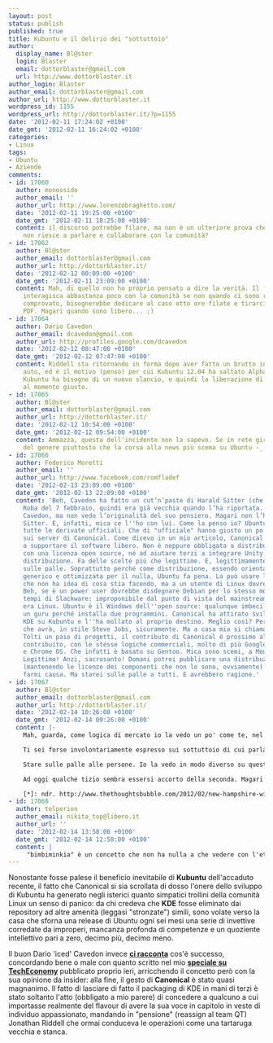 ```yaml
---
layout: post
status: publish
published: true
title: Kubuntu e il delirio dei "sottuttoio"
author:
  display_name: Bl@ster
  login: Blaster
  email: dottorblaster@gmail.com
  url: http://www.dottorblaster.it
author_login: Blaster
author_email: dottorblaster@gmail.com
author_url: http://www.dottorblaster.it
wordpress_id: 1155
wordpress_url: http://dottorblaster.it/?p=1155
date: '2012-02-11 17:24:02 +0100'
date_gmt: '2012-02-11 16:24:02 +0100'
categories:
- Linux
tags:
- Ubuntu
- Aziende
comments:
- id: 17060
  author: monossido
  author_email: ''
  author_url: http://www.lorenzobraghetto.com/
  date: '2012-02-11 19:25:00 +0100'
  date_gmt: '2012-02-11 18:25:00 +0100'
  content: il discorso potrebbe filare, ma non è un ulteriore prova che Canonical
    non riesce a parlare e collaborare con la comunità?
- id: 17062
  author: Bl@ster
  author_email: dottorblaster@gmail.com
  author_url: http://dottorblaster.it/
  date: '2012-02-12 00:09:00 +0100'
  date_gmt: '2012-02-11 23:09:00 +0100'
  content: Mah, di quello non ho proprio pensato a dire la verità. Il fatto che Canonical
    interagisca abbastanza poco con la comunità se non quando ci sono rogne è abbastanza
    comprovato, bisognerebbe dedicare al caso otto ore filate e tirarci fuori un bel
    PDF. Magari quando sono libero... ;)
- id: 17064
  author: Dario Cavedon
  author_email: dcavedon@gmail.com
  author_url: http://profiles.google.com/dcavedon
  date: '2012-02-12 08:47:00 +0100'
  date_gmt: '2012-02-12 07:47:00 +0100'
  content: Riddell sta ritornando in forma dopo aver fatto un brutto incidente in
    auto, ed è il motivo (penso) per cui Kubuntu 12.04 ha saltato Alpha1. Vero è che
    Kubuntu ha bisogno di un nuovo slancio, e quindi la liberazione di Canonical arriva
    al momento giusto.
- id: 17065
  author: Bl@ster
  author_email: dottorblaster@gmail.com
  author_url: http://dottorblaster.it/
  date: '2012-02-12 10:54:00 +0100'
  date_gmt: '2012-02-12 09:54:00 +0100'
  content: Ammazza, questa dell'incidente non la sapevo. Se in rete girasse informazione
    del genere piuttosto che la corsa alla news più scema su Ubuntu -_-
- id: 17066
  author: Federico Moretti
  author_email: ''
  author_url: http://www.facebook.com/romfladef
  date: '2012-02-13 23:09:00 +0100'
  date_gmt: '2012-02-13 22:09:00 +0100'
  content: 'Beh, Cavedon ha fatto un cut’n’paste di Harald Sitter (che leggo per lavoro…).
    Roba del 7 febbraio, quindi era già vecchia quando l’ha riportata. Non per delegittimare
    Cavedon, ma non vedo l’originalità del suo pensiero. Magari non l’ha neppure letto,
    Sitter. E, infatti, mica ce l''ho con lui. Come la penso io? Ubuntu dovrebbe eliminare
    tutte le derivate ufficiali. Che di "ufficiale" hanno giusto un po’ di spazio
    sui server di Canonical. Come dicevo in un mio articolo, Canonical non è obbligata
    a supportare il software libero. Non è neppure obbligata a distribuire Ubuntu
    con una licenza open source, né ad aiutare terzi a integrare Unity nella propria
    distribuzione. Fa delle scelte più che legittime. E, legittimamente, a me sta
    sulle palle. Soprattutto perché come distribuzione, essendo orientata a un pubblico
    generico e ottimizzata per il nulla, Ubuntu fa pena. La può usare la mia ragazza,
    che non ha idea di cosa stia facendo, ma a un utente di Linux dovrebbe far trasalire.
    Beh, se è un power user dovrebbe disdegnare Debian per lo stesso motivo. Ah, i
    tempi di Slackware: improponibile dal punto di vista del mainstream, ma quello
    era Linux. Ubuntu è il Windows dell''open source: qualunque imbecille pensa d''essere
    un guru perché installa due programmini. Canonical ha attirato sviluppatori di
    KDE su Kubuntu e l''ha mollato al proprio destino. Meglio così? Per il futuro
    che avrà, in stile Steve Jobs, sicuramente. Ma a casa mia si chiama sfruttamento.
    Tolti un paio di progetti, il contributo di Canonical è prossimo allo zero. Ha
    contribuito, con le stesse logiche commerciali, molto di più Google con Android
    e Chrome OS. Che infatti è basato su Gentoo. Mica sono scemi, a Mountain View.
    Legittimo! Anzi, sacrosanto! Domani potrei pubblicare una distribuzione closed-source
    (mantenendo le licenze dei componenti che non lo sono, ovviamente) e nessuno potrebbe
    farmi causa. Ma starei sulle palle a tutti. E avrebbero ragione.'
- id: 17067
  author: Bl@ster
  author_email: dottorblaster@gmail.com
  author_url: http://dottorblaster.it/
  date: '2012-02-14 10:26:00 +0100'
  date_gmt: '2012-02-14 09:26:00 +0100'
  content: |-
    Mah, guarda, come logica di mercato io la vedo un po' come te, nel senso che anche secondo me le derivate "ufficiali" di Ubuntu hanno solo del workflow supportato da degli strumenti e qualche altra piccolezza; sicuramente il brand ne gioverebbe se si chiamassero "Ubuntu con XFCE/KDE/*" invece che "K/X/L/*-Ubuntu". Il fatto che Canonical dia poco indietro in upstream mi sembra cosa arcinota, per quanto ci siano degli episodi anche di un upstream cafone e poco pronto a rapportarsi con la software house.

    Ti sei forse involontariamente espresso sui sottuttoio di cui parlavo: chiunque con Ubuntu si crede un guru perchè sa cos'è un pacchetto deb, per quanto poi succeda che in realtà quello che tu lamenti è solo una logica conseguenza di un seppur marginale aumento delle quote di mercato. Ubuntu adesso soffre del problema "bimbiminkia" (dove 'bimbi' in realtà è un'incognita, e ce ne siano anche di 'adultiminkia'), che ha anche la community (?) legata a Windows, e la community (?) legata a OSX. Certo su di noi si ripercuote in modo diverso, visto che potrebbe danneggiare potenziali sviluppatori di domani, ma per adesso preferisco ritirarmi pavidamente e analizzare la situazione attuale :D

    Stare sulle palle alle persone. Io la vedo in modo diverso su questo punto: alla fine è vero che Ubuntu è ottimizzata per il nulla e orientata ad un pubblico generico, ma questa è una criticità di cui IMHO soffre anche Windows (vedi che se gira su certi tablettini è grasso che cola, eppure ci gira, anche con una CPU scarsa come l'Atom); sfruttamento? Chiamiamolo sfruttamento. Io lo chiamo più "tu sviluppi, e io mi preoccupo di guadagnarci qualcosa su portando il tuo software alle masse consentendoti di avere un bacino di risonanza maggiore". Per i power user è ovvio che fa trasalire; le nostre chiacchierate in chat se ben ti ricordi vertevano anche su questi punti, anni fa, tuttavia io lo vedo come il male necessario perchè le software house prendano atto del fatto che sviluppare software magari in maniera open e magari per Linux è possibile.

    Ad oggi qualche tizio sembra essersi accorto della seconda. Magari un giorno riusciremo a farci vendere buone interfacce, e buoni software, anzichè estensioni di file*.

    [*]: ndr. http://www.thethoughtsbubble.com/2012/02/new-hampshire-will-require-open-source.html
- id: 17068
  author: telperion
  author_email: nikita_top@libero.it
  author_url: ''
  date: '2012-02-14 13:58:00 +0100'
  date_gmt: '2012-02-14 12:58:00 +0100'
  content: |
     "bimbiminkia" è un concetto che non ha nulla a che vedere con l'età, ma con il comportamento.
---
```

<p>Nonostante fosse palese il beneficio inevitabile di <strong>Kubuntu</strong> dell'accaduto recente, il fatto che Canonical si sia scrollata di dosso l'onere dello sviluppo di Kubuntu ha generato negli isterici quanto simpatici trollini della comunità Linux un senso di panico: da chi credeva che <strong>KDE</strong> fosse eliminato dai repository ad altre amenità (leggasi "stronzate") simili, sono volate verso la casa che sforna una release di Ubuntu ogni sei mesi una serie di invettive corredate da improperi, mancanza profonda di competenze e un quoziente intellettivo pari a zero, decimo più, decimo meno.</p>
<p>Il buon Dario 'iced' Cavedon invece <strong><a href="http://dariocavedon.blogspot.com/2012/02/canonical-ha-liberato-kubuntu.html">ci racconta</a></strong> cos'è successo, concordando bene o male con quanto scritto nel mio <strong><a href="http://www.techeconomy.it/2012/02/10/canonical-abbandona-kde-questione-di-business/">speciale su TechEconomy</a></strong> pubblicato proprio ieri, arricchendo il concetto però con la sua opinione da insider: alla fine, il gesto di <strong>Canonical</strong> è stato quasi magnanimo. Il fatto di lasciare di fatto il packaging di KDE in mani di terzi è stato soltanto l'atto (obbligato a mio parere) di concedere a qualcuno a cui importasse realmente del flavour di avere la sua voce in capitolo in veste di individuo appassionato, mandando in "pensione" (reassign al team QT) Jonathan Riddell che ormai conduceva le operazioni come una tartaruga vecchia e stanca.</p>
